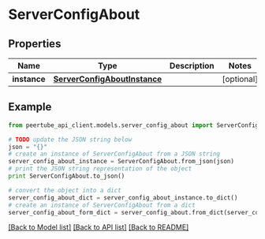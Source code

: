 # ServerConfigAbout


## Properties
Name | Type | Description | Notes
------------ | ------------- | ------------- | -------------
**instance** | [**ServerConfigAboutInstance**](ServerConfigAboutInstance.md) |  | [optional] 

## Example

```python
from peertube_api_client.models.server_config_about import ServerConfigAbout

# TODO update the JSON string below
json = "{}"
# create an instance of ServerConfigAbout from a JSON string
server_config_about_instance = ServerConfigAbout.from_json(json)
# print the JSON string representation of the object
print ServerConfigAbout.to_json()

# convert the object into a dict
server_config_about_dict = server_config_about_instance.to_dict()
# create an instance of ServerConfigAbout from a dict
server_config_about_form_dict = server_config_about.from_dict(server_config_about_dict)
```
[[Back to Model list]](../README.md#documentation-for-models) [[Back to API list]](../README.md#documentation-for-api-endpoints) [[Back to README]](../README.md)


